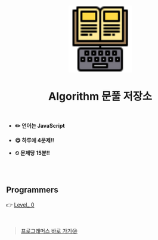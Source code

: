 <div align="center">
  <br />
  <img src="./images/study.png" alt="note" width= "170px" height= "180px" />
  <br />
  <h1>  Algorithm 문풀 저장소  </h1>
  <br />
</div>

- **✏️ 언어는 JavaScript**

- **😋 하루에 4문제!!** 

- **⏲ 문제당 15분!!**

<br />
<br />

## Programmers 

👉 [Level_ 0](./programmers/LEVEL_0/README.md)

<br />

> [프로그래머스 바로 가기😝](https://school.programmers.co.kr/)

